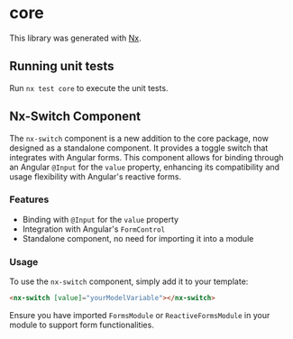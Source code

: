 # core

This library was generated with [Nx](https://nx.dev).

## Running unit tests

Run `nx test core` to execute the unit tests.

## Nx-Switch Component

The `nx-switch` component is a new addition to the core package, now designed as a standalone component. It provides a toggle switch that integrates with Angular forms. This component allows for binding through an Angular `@Input` for the `value` property, enhancing its compatibility and usage flexibility with Angular's reactive forms.

### Features

- Binding with `@Input` for the `value` property
- Integration with Angular's `FormControl`
- Standalone component, no need for importing it into a module

### Usage

To use the `nx-switch` component, simply add it to your template:

```html
<nx-switch [value]="yourModelVariable"></nx-switch>
```

Ensure you have imported `FormsModule` or `ReactiveFormsModule` in your module to support form functionalities.

